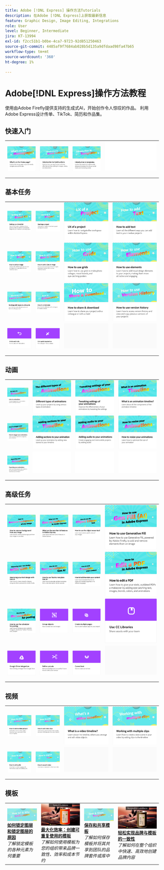 ```yaml
---
title: Adobe [!DNL Express] 操作方法Tutorials
description: 在Adobe [!DNL Express]上获取最新信息
feature: Graphic Design, Image Editing, Integrations
role: User
level: Beginner, Intermediate
jira: KT-13994
exl-id: f2cc51b1-b0be-4ca7-9723-92d851250463
source-git-commit: 4485af9f7684ab028b5d135a9dfdaad98fa47b65
workflow-type: tm+mt
source-wordcount: '360'
ht-degree: 1%

---
```


# Adobe[!DNL Express]操作方法教程

使用由Adobe Firefly提供支持的生成式AI，开始创作令人惊叹的作品。 利用Adobe Express设计传单、TikTok、简历和作品集。

## 快速入门

<table style="table-layout:fixed">
<tr>
 <td>
      <a href="get-started.md">
         <img alt="主页上的内容" src="assets/home-page.png" />
      </a>
 </td>
 <td>
      <a href="quick-actions.md">
         <img alt="快速操作简介" src="assets/quick-actions.png" />
      </a>
 </td>
 <td>
      <a href="introduction-templates.md">
         <img alt="快速操作简介" src="assets/introduction-templates.png" />
      </a>
 </td>
 <td>
      <img alt="间隔物" src="../assets/Whitespacer.png" />
      <div>
      <br>
   </td>
</tr>
</table>

## 基本任务

<table style="table-layout:fixed">
<tr>
 <td>
      <a href="brand.md">
         <img alt="设置品牌套件" src="assets/brand.png" />
      </a>
  </td>
   <td>
      <a href="new-project.md">
         <img alt="启动项目" src="assets/starting-a-project.png" />
      </a>
  </td>
   <td>
      <a href="workspace.md">
         <img alt="项目的UX" src="assets/workspace.png" />
      </a>
  </td>
  <td>
      <a href="text-effects.md">
         <img alt="如何添加文本" src="assets/text-effects.png" />
      </a>
  </td>
</tr>
<tr>
   <td>
      <a href="image-effects.md">
         <img alt="如何添加图像" src="assets/image-effects.png" />
      </a>
  </td>
   <td>
      <a href="add-gen-ai-image.md">
         <img alt="如何添加Gen AI图像" src="assets/gen-ai-image.png" />
      </a>
  </td>
   <td>
      <a href="grids.md">
         <img alt="如何使用网格" src="assets/grids.png" />
      </a>
  </td>
   <td>
         <a href="add-design-assets.md">
            <img alt="如何使用元素" src="assets/design-assets.png" />
         </a>
   </td>
</tr>
<tr>
   <td>
         <a href="layers.md">
            <img alt="使用图层和画板" src="assets/layers.png" />
         </a>
   </td>
   <td>
   <a href="collaborate.md">
      <img alt="如何协作" src="assets/collaborate.png" />
   </a>
   </td>
   <td>
   <a href="share.md">
      <img alt="如何共享和下载" src="assets/share.png" />
   </a>
   </td>
   <td>
   <a href="version-history.md">
      <img alt="如何使用版本历史记录" src="assets/version-history.png" />
   </a>
   </td>
</tr>
<tr>
   <td>
      <a href="undo-redo.md">
         <img alt="还原和重做" src="assets/undo-redo.png" />
      </a>
   </td>
   <td>
      <a href="get-inspiration.md">
         <img alt="快速获取灵感" src="assets/inspiration.png" />
      </a>
  </td>
  <td>
      <img alt="间隔物" src="../assets/Gray_thumbnail.png" />
      <div>
      <br>
   </td>
   <td>
      <img alt="间隔物" src="../assets/Gray_thumbnail.png" />
      <div>
      <br>
   </td>
</tr>
</table>

## 动画

<table style="table-layout:fixed">
<tr>
   <td>
         <a href="intro-animation.md">
            <img alt="动画简介" src="assets/intro-animations.png" />
         </a>
   </td>
  <td>
         <a href="different-types-animation.md">
            <img alt="不同类型的动画" src="assets/different-animations.png" />
         </a>
   </td>
   <td>
         <a href="tweak-animation.md">
            <img alt="调整动画设置" src="assets/tweaking-settings.png" />
         </a>
   </td>
   <td>
         <a href="animation-timeline.md">
            <img alt="什么是动画时间线？" src="assets/what-is-animation-timeline.png" />
         </a>
   </td>
</tr>
<tr>
   <td>
         <a href="stagger-animations.md">
            <img alt="如何错开动画" src="assets/stagger-animations.png" />
         </a>
   </td>
   <td>
         <a href="add-sections-animation.md">
            <img alt="向动画添加部分" src="assets/add-sections.png" />
         </a>
   </td>
   <td>
         <a href="audio-animation.md">
            <img alt="向动画添加音频" src="assets/add-audio.png" />
         </a>
   </td>
   <td>
         <a href="resize-animations.md">
            <img alt="如何调整动画大小" src="assets/resize-animations.png" />
         </a>
   </td>
</tr>
<tr>
   <td>
         <a href="export-animations.md">
            <img alt="导出动画" src="assets/exporting-animations.png" />
         </a>
   </td>
   <td>
      <img alt="间隔物" src="../assets/Whitespacer.png" />
      <div>
      <br>
   </td>
    <td>
      <img alt="间隔物" src="../assets/Whitespacer.png" />
      <div>
      <br>
   </td>
    <td>
      <img alt="间隔物" src="../assets/Whitespacer.png" />
      <div>
      <br>
   </td>
</tr>
</table>

## 高级任务

<table style="table-layout:fixed">
<tr>
   <td>
         <a href="remove-background.md">
            <img alt="如何移除任何图像的背景" src="assets/background.png" />
         </a>
   </td>
   <td>
         <a href="intro-gen-ai.md">
            <img alt="Adobe Express中的新增第AI代功能" src="assets/intro-gen-ai.png" />
         </a>
   </td>
   <td>
         <a href="object-eraser.md">
            <img alt="如何使用对象橡皮擦工具" src="assets/object-eraser.png" />
         </a>
   </td>
   <td>
         <a href="generative-fill.md">
            <img alt="如何使用生成式填充" src="assets/gen-fill.png" />
         </a>
   </td>      
</tr>
<tr>
   <td>
      <a href="gen-text.md">
         <img alt="使用Gen AI改进文本设计" src="assets/text-design.png" />
      </a>
   </td>
   <td>
      <a href="text-to-template.md">
         <img alt="如何使用文本到模板生成人工智能" src="assets/text-to-template.png" />
      </a>
   </td>
   <td>
      <a href="bulk-translate.md">
         <img alt="如何批量翻译您的内容" src="assets/bulk-translate.png" />
      </a>
   </td>
   <td>
      <a href="edit-a-pdf.md">
         <img alt="如何编辑PDF" src="assets/edit-pdf.png" />
      </a>
   </td>
</tr>
<tr>
   <td>
      <a href="schedule.md">
         <img alt="如何使用调度程序进行过帐" src="assets/schedule.png" />
      </a>
   </td>
   <td>
         <a href="group-objects.md">
            <img alt="编组对象" src="assets/group-objects.png" />
         </a>
   </td>
   <td>
      <a href="multiple-pages.md">
         <img alt="创建多个页面" src="assets/multiple-pages.png" />
      </a>
  </td>
  <td>
      <a href="cc-libraries.md">
         <img alt="使用CC Libraries" src="assets/cc-libraries.png" />
      </a>
  </td>
</tr>
<tr>
   <td>
      <a href="google-drive.md">
         <img alt="Google Drive集成" src="assets/google-drive.png" />
      </a>
  </td>
  <td>
         <a href="refine-cutout.md">
            <img alt="优化抠图" src="assets/cutouts.png" />
         </a>
   </td>
   <td>
         <a href="create-curved-text.md">
            <img alt="创建弯曲的文本" src="assets/curved-text.png" />
         </a>
   </td>
   <td>
    <img alt="间隔物" src="../assets/Gray_thumbnail.png" />
    <div>
    <br>
   </td>
</tr>
</table>

## 视频

<table style="table-layout:fixed">
<tr>
   <td>
         <a href="start-video.md">
            <img alt="如何启动视频项目" src="assets/start-video.png" />
         </a>
   </td>
  <td>
         <a href="add-video-clips.md">
            <img alt="如何添加视频剪辑" src="assets/add-video-clips.png" />
         </a>
   </td>
   <td>
         <a href="video-timeline.md">
            <img alt="什么是视频时间轴？" src="assets/video-timeline.png" />
         </a>
   </td>
   <td>
         <a href="multiple-clips.md">
            <img alt="使用多个剪辑" src="assets/multiple-clips.png" />
         </a>
   </td>
</tr>
<tr>
  <td>
         <a href="add-audio-video.md">
            <img alt="如何添加音频" src="assets/add-audio-video.png" />
         </a>
   </td>
    <td>
         <a href="export-video.md">
            <img alt="如何导出视频" src="assets/export-video.png" />
         </a>
   </td>
   <td>
    <img alt="间隔物" src="../assets/Gray_thumbnail.png" />
    <div>
    <br>
   </td>
   <td>
    <img alt="间隔物" src="../assets/Gray_thumbnail.png" />
    <div>
    <br>
   </td>
</tr>
</table>

## 模板

<table style="table-layout:fixed">
<tr>
   <td>
        <a href="lock-layers.md">
            <img alt="如何以及为何锁定图层" src="assets/lock-layers.png" />
        </a>
        <div>
            <a href="lock-layers.md"><strong>如何锁定图层和锁定图层的原因</strong></a>
            </div>
            <em>了解锁定模板的各种元素为何重要</em>
            <br>
    </td>
    <td>
         <a href="create-templates.md">
            <img alt="最大化效率：创建可重复使用的模板" src="assets/create-template.png" />
         </a>
         <div>
         <a href="create-templates.md"><strong>最大化效率：创建可重复使用的模板</strong></a>
         </div>
         <em>了解如何使用模板为您的组织带来品牌一致性、效率和成本节约</em>
         <br>
   </td>
   <td>
         <a href="share-templates.md">
            <img alt="保存和共享模板" src="assets/share-templates.png" />
         </a>
         <div>
         <a href="share-templates.md"><strong>保存和共享模板</strong></a>
         </div>
         <em>了解如何保存模板并将其共享到团队的品牌套件或库中</em>
         <br>
   </td>
   <td>
         <a href="use-templates.md">
            <img alt="轻松实现品牌与模板的一致性" src="assets/use-templates.png" />
         </a>
         <div>
         <a href="use-templates.md"><strong>轻松实现品牌与模板的一致性</strong></a>
         </div>
         <em>了解如何在整个组织中快速、高效地创建品牌内容</em>
         <br>
   </td>
</tr>
</table>